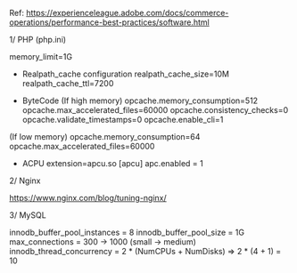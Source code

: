 Ref: https://experienceleague.adobe.com/docs/commerce-operations/performance-best-practices/software.html

1/ PHP (php.ini)

memory_limit=1G

- Realpath_cache configuration
realpath_cache_size=10M
realpath_cache_ttl=7200

- ByteCode
(If high memory)
opcache.memory_consumption=512
opcache.max_accelerated_files=60000
opcache.consistency_checks=0
opcache.validate_timestamps=0
opcache.enable_cli=1

(If low memory)
opcache.memory_consumption=64
opcache.max_accelerated_files=60000

- ACPU
extension=apcu.so
[apcu]
apc.enabled = 1

2/ Nginx

https://www.nginx.com/blog/tuning-nginx/

3/ MySQL

innodb_buffer_pool_instances = 8
innodb_buffer_pool_size = 1G
max_connections = 300 -> 1000 (small -> medium)
innodb_thread_concurrency = 2 * (NumCPUs + NumDisks) => 2 * (4 + 1) = 10

